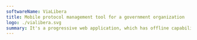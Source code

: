 ```yaml
---
softwareName: ViaLibera
title: Mobile protocol management tool for a government organization
logo: ./vialibera.svg
summary: It's a progressive web application, which has offline capabilities. After the device which runs the application comes back online the data is synchronized. It helps you to log street condition and makes statistics out of it.
---
```

